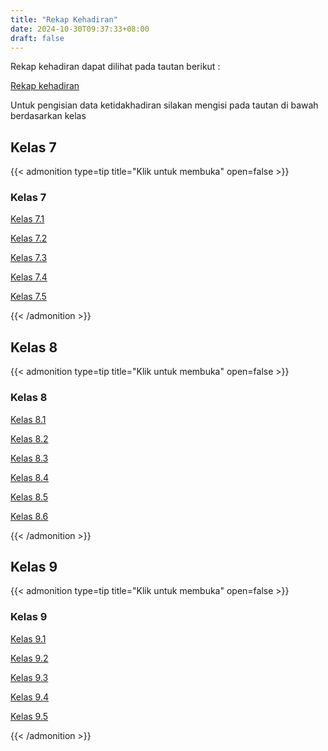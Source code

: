 ```yaml
---
title: "Rekap Kehadiran"
date: 2024-10-30T09:37:33+08:00
draft: false
---
```


Rekap kehadiran dapat dilihat pada tautan berikut :

[Rekap kehadiran](#)

Untuk pengisian data ketidakhadiran silakan mengisi pada tautan di bawah berdasarkan kelas



## Kelas 7

{{< admonition type=tip title="Klik untuk membuka" open=false >}}

### Kelas 7

[Kelas 7.1](https://docs.google.com/forms/d/e/1FAIpQLSe9Zwjo5PktDf-J1Yjpmrwnx0DEHbDyZZFUpECoRSpURvkLng/viewform?usp=sf_link)

[Kelas 7.2](https://docs.google.com/forms/d/e/1FAIpQLSdbzVLM3FSEwQBKHhKpkf2L6misXiOBpDWn1-FtD9LDOMkBHg/viewform?usp=sf_link)

[Kelas 7.3](https://docs.google.com/forms/d/e/1FAIpQLScU_Gtzp81GAmvo2HkMyV-GSz0fzPO4Otomu9V0e_P-QYi9wg/viewform?usp=sf_link)

[Kelas 7.4](https://docs.google.com/forms/d/e/1FAIpQLSfw8e92mbo5bqQOOx-Yk5fo03ACQdW-w47Cx4uYrGtMjpShiA/viewform?usp=sf_link)

[Kelas 7.5](https://docs.google.com/forms/d/e/1FAIpQLSci6oWxmYG2ZFK-6vlwtXcewxUudJt20_pSqbHvDuxqjkvVhA/viewform?usp=sf_link)

{{< /admonition >}}


## Kelas 8

{{< admonition type=tip title="Klik untuk membuka" open=false >}}

### Kelas 8

[Kelas 8.1](https://docs.google.com/forms/d/e/1FAIpQLSdEFQfiBRfNjCFRWDYwXi9SeKjNPBZ33z621KO-PAKsK8-flw/viewform?usp=sf_link)

[Kelas 8.2](https://docs.google.com/forms/d/e/1FAIpQLSd4b6I1usT5UEQJCLFeYm4iJQMSwsP77vI9sB7ARa38vfI0EQ/viewform?usp=sf_link)

[Kelas 8.3](https://docs.google.com/forms/d/e/1FAIpQLSckrDozsfW7aRxrqLChTuT7oxN86hVg5fcL3uo2fZ0opJC8SA/viewform?usp=sf_link)

[Kelas 8.4](https://docs.google.com/forms/d/e/1FAIpQLSchStQjmBwyLnNBBtRRRbVjMt6y9gd8LF4pf5NtT8B-N_ucDw/viewform?usp=sf_link)

[Kelas 8.5](https://docs.google.com/forms/d/e/1FAIpQLSdt1x9C1AgahrtKgBuIxJHl-Y8zn8vuYz0h1tGMoUlWvjeynw/viewform?usp=sf_link)

[Kelas 8.6](https://docs.google.com/forms/d/e/1FAIpQLSdLtQMQkTpiB6YaHnw0wC3DeUG_cm4Z16f3_7ojHbiv6KKMIw/viewform?usp=sf_link)

{{< /admonition >}}



## Kelas 9

{{< admonition type=tip title="Klik untuk membuka" open=false >}}

### Kelas 9

[Kelas 9.1](https://docs.google.com/forms/d/e/1FAIpQLSfD-oCUGU3dDwJXkzpYetbqGZyOHR-pHS59llBq5SV93Vud7g/viewform?usp=sf_link)

[Kelas 9.2](https://docs.google.com/forms/d/e/1FAIpQLSfn_eMZOc9MxX2AL4stxHwoKv1V0_jl1ll05UAkmzdZEjtdzg/viewform?usp=sf_link)

[Kelas 9.3](https://docs.google.com/forms/d/e/1FAIpQLSdLHdQaiODDsJV-hviQgkUJj6xTy8SaYe6-V_3zE9YzIABfHw/viewform?usp=sf_link)

[Kelas 9.4](https://docs.google.com/forms/d/e/1FAIpQLSf-vi7lECowAkx0xqJq02gDAzPuq8LVFJ2NZQ4KJvtdS00ufw/viewform?usp=sf_link)

[Kelas 9.5](https://docs.google.com/forms/d/e/1FAIpQLSciXhzqO62Nbu09_fD9yK6WbNzYb0ej9RUgLrMPFsU1oRzrkw/viewform?usp=sf_link)

{{< /admonition >}}
